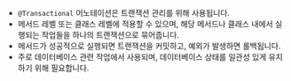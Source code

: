 - `@Transactional` 어노테이션은 트랜잭션 관리를 위해 사용됩니다.
- 메서드 레벨 또는 클래스 레벨에 적용할 수 있으며, 해당 메서드나 클래스 내에서 실행되는 작업들을 하나의 트랜잭션으로 묶어줍니다.
- 메서드가 성공적으로 실행되면 트랜잭션을 커밋하고, 예외가 발생하면 롤백됩니다.
- 주로 데이터베이스 관련 작업에서 사용되며, 데이터베이스 상태를 일관성 있게 유지하기 위해 필요합니다.